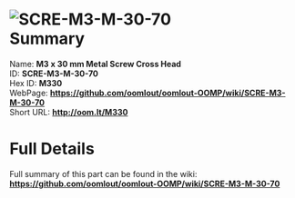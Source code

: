 
![SCRE-M3-M-30-70](https://github.com/oomlout/oomlout-OOMP/blob/master/parts/SCRE-M3-M-30-70/SCRE-M3-M-30-70_420.jpg)   
Summary
=================
  
Name: __M3 x 30 mm Metal Screw Cross Head__    
ID: __SCRE-M3-M-30-70__   
Hex ID: __M330__   
WebPage: __https://github.com/oomlout/oomlout-OOMP/wiki/SCRE-M3-M-30-70__   
Short URL: __http://oom.lt/M330__   

Full Details
==========================
Full summary of this part can be found in the wiki:   
__https://github.com/oomlout/oomlout-OOMP/wiki/SCRE-M3-M-30-70__    


